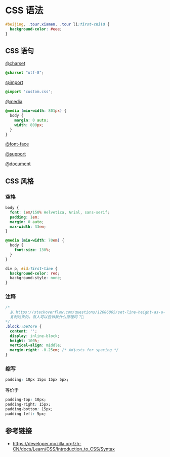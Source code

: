 # CSS 语法

```css
#beijing, .tour.xiamen, .tour li:first-child {
  background-color: #eee;
}
```

## CSS 语句
[@charset](https://developer.mozilla.org/zh-CN/docs/Web/CSS/@charset)
```css
@charset "utf-8";
```

[@import](https://developer.mozilla.org/zh-CN/docs/Web/CSS/@import)
```css
@import 'custom.css';
```
[@media](https://developer.mozilla.org/zh-CN/docs/Web/CSS/@media)
```css
@media (min-width: 801px) {
  body {
    margin: 0 auto;
    width: 800px;
  }
}
```
[@font-face](https://developer.mozilla.org/zh-CN/docs/Web/CSS/@font-face)

[@support](https://developer.mozilla.org/zh-CN/docs/Web/CSS/@supports)

[@document](https://developer.mozilla.org/zh-CN/docs/Web/CSS/@document)

## CSS 风格
### 空格
```css
body {
  font: 1em/150% Helvetica, Arial, sans-serif;
  padding: 1em;
  margin: 0 auto;
  max-width: 33em;
}

@media (min-width: 70em) {
  body {
    font-size: 130%;
  }
}

div p, #id:first-line {
  background-color: red;
  background-style: none;
}
```

### 注释
```css
/* 
  从 https://stackoverflow.com/questions/12686065/set-line-height-as-a-percentage-relative-to-the-parent-element
  复制过来的，有人可以告诉我什么原理吗？🤔
*/
.block::before {
  content: '';
  display: inline-block;
  height: 100%;
  vertical-align: middle;
  margin-right: -0.25em; /* Adjusts for spacing */
}
```
### 缩写
```css
padding: 10px 15px 15px 5px;
```
等价于
```css
padding-top: 10px;
padding-right: 15px;
padding-bottom: 15px;
padding-left: 5px;
```

## 参考链接
* https://developer.mozilla.org/zh-CN/docs/Learn/CSS/Introduction_to_CSS/Syntax
